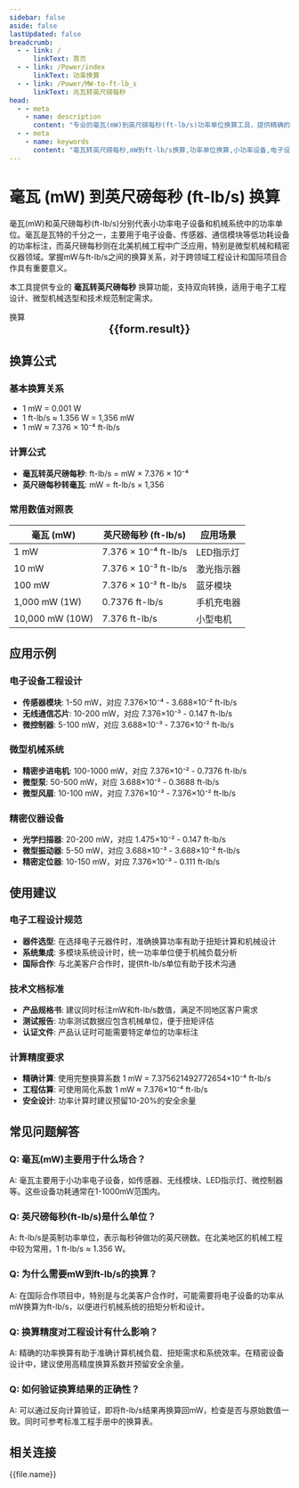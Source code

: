 ```yaml
---
sidebar: false
aside: false
lastUpdated: false
breadcrumb:
  - - link: /
      linkText: 首页
  - - link: /Power/index
      linkText: 功率换算
  - - link: /Power/MW-to-ft-lb_s
      linkText: 兆瓦转英尺磅每秒
head:
  - - meta
    - name: description
      content: "专业的毫瓦(mW)到英尺磅每秒(ft-lb/s)功率单位换算工具，提供精确的换算公式、小功率设备应用实例和技术规范指导，适用于电子设备、传感器、微型机械等领域的功率计算。"
  - - meta
    - name: keywords
      content: "毫瓦转英尺磅每秒,mW到ft-lb/s换算,功率单位换算,小功率设备,电子设备功率,传感器功率,微型机械,毫瓦,功率单位转换器,电子工程计算,低功耗设备"
---
```

# 毫瓦 (mW) 到英尺磅每秒 (ft-lb/s) 换算

毫瓦(mW)和英尺磅每秒(ft-lb/s)分别代表小功率电子设备和机械系统中的功率单位。毫瓦是瓦特的千分之一，主要用于电子设备、传感器、通信模块等低功耗设备的功率标注，而英尺磅每秒则在北美机械工程中广泛应用，特别是微型机械和精密仪器领域。掌握mW与ft-lb/s之间的换算关系，对于跨领域工程设计和国际项目合作具有重要意义。

本工具提供专业的 **毫瓦转英尺磅每秒** 换算功能，支持双向转换，适用于电子工程设计、微型机械选型和技术规范制定需求。

<script setup>
import { onMounted,reactive,inject ,ref  } from 'vue'
import { NButton,NForm ,NFormItem,NInput,NInputNumber,NSelect,NCard,useMessage ,NGrid ,NGi } from 'naive-ui'
import { defineClientComponent } from 'vitepress'
import { Power } from '../files';
const convert = inject('convert')
const seoKey = [
  '毫瓦转英尺磅每秒', 'mW到ft-lb/s换算', '功率单位换算', '小功率设备', '电子设备功率',
  '传感器功率', '微型机械', '毫瓦', '功率单位转换器', '电子工程计算',
  '低功耗设备', 'w是什么单位', '瓦特单位', 'w单位', 'power'
]
const options =  [
  { "label": "毫瓦 (mW)","value": "mW" },
  { "label": "英尺磅每秒 (ft-lb/s)","value": "ft-lb/s" }
];
const formRef = ref(null);
const rules = {
  number:{
    required: true,
    type: 'number',
    trigger: "blur",
    message: '请输入数字'
  },
  to:{
    required: true,
    trigger: "select",
    message: '请选择转换单位'
  },
  from:{
    required: true,
    trigger: "select",
    message: '请选择原始单位'
  }
}
const form = reactive({
  number:null,
  to:'',
  from:'',
  result:'',
  title:'毫瓦转英尺磅每秒',
})
const convertHandler = (e) => {
   e.preventDefault();
  formRef.value?.validate((errors)=>{
    if (!errors) {
      form.result = `${form.number}${form.from} = ${convert(form.number).from(form.from).to(form.to)}${form.to}`
    }
  })
}
</script>

<n-card title="毫瓦(mW)到英尺磅每秒(ft-lb/s)换算器" embedded :bordered="false" hoverable>
  <n-form size="large" :model="form" ref='formRef' :rules="rules">
    <n-form-item label="数值"  path="number">
      <n-input-number size="large" style="width:100%" :min="0" v-model:value="form.number"   placeholder="请输入要换算的数值" />
    </n-form-item>
    <n-form-item label="从" path="from">
      <n-select  size="large" :options="options" v-model:value="form.from" placeholder="请选择原始单位" />
    </n-form-item>
    <n-form-item label="到" path="to">
      <n-select  size="large" :options="options" v-model:value="form.to" placeholder="请选择换算单位" />
    </n-form-item>
    <n-form-item>
      <n-button type="info" style="width:100%" @click="convertHandler">换算</n-button>
    </n-form-item>
  </n-form>
  <n-card  embedded :bordered="false" hoverable>
    <div  style="text-align:center;font-size:20px;">
      <strong>{{form.result}}</strong>
    </div>
  </n-card>
  <template #footer>
    <div style="display: flex; flex-wrap: wrap; gap: 8px; font-size: 12px; color: #666;">
      <span v-for="(keyword, index) in seoKey" :key="index" style="background: #f5f5f5; padding: 2px 6px; border-radius: 3px;">
        {{ keyword }}
      </span>
    </div>
  </template>
</n-card>

## 换算公式

### 基本换算关系
- 1 mW = 0.001 W
- 1 ft-lb/s ≈ 1.356 W = 1,356 mW
- 1 mW ≈ 7.376 × 10⁻⁴ ft-lb/s

### 计算公式
- **毫瓦转英尺磅每秒**: ft-lb/s = mW × 7.376 × 10⁻⁴
- **英尺磅每秒转毫瓦**: mW = ft-lb/s × 1,356

### 常用数值对照表

| 毫瓦 (mW) | 英尺磅每秒 (ft-lb/s) | 应用场景 |
|-----------|---------------------|----------|
| 1 mW | 7.376 × 10⁻⁴ ft-lb/s | LED指示灯 |
| 10 mW | 7.376 × 10⁻³ ft-lb/s | 激光指示器 |
| 100 mW | 7.376 × 10⁻² ft-lb/s | 蓝牙模块 |
| 1,000 mW (1W) | 0.7376 ft-lb/s | 手机充电器 |
| 10,000 mW (10W) | 7.376 ft-lb/s | 小型电机 |

## 应用示例

### 电子设备工程设计
- **传感器模块**: 1-50 mW，对应 7.376×10⁻⁴ - 3.688×10⁻² ft-lb/s
- **无线通信芯片**: 10-200 mW，对应 7.376×10⁻³ - 0.147 ft-lb/s
- **微控制器**: 5-100 mW，对应 3.688×10⁻³ - 7.376×10⁻² ft-lb/s

### 微型机械系统
- **精密步进电机**: 100-1000 mW，对应 7.376×10⁻² - 0.7376 ft-lb/s
- **微型泵**: 50-500 mW，对应 3.688×10⁻² - 0.3688 ft-lb/s
- **微型风扇**: 10-100 mW，对应 7.376×10⁻³ - 7.376×10⁻² ft-lb/s

### 精密仪器设备
- **光学扫描器**: 20-200 mW，对应 1.475×10⁻² - 0.147 ft-lb/s
- **微型振动器**: 5-50 mW，对应 3.688×10⁻³ - 3.688×10⁻² ft-lb/s
- **精密定位器**: 10-150 mW，对应 7.376×10⁻³ - 0.111 ft-lb/s

## 使用建议

### 电子工程设计规范
- **器件选型**: 在选择电子元器件时，准确换算功率有助于扭矩计算和机械设计
- **系统集成**: 多模块系统设计时，统一功率单位便于机械负载分析
- **国际合作**: 与北美客户合作时，提供ft-lb/s单位有助于技术沟通

### 技术文档标准
- **产品规格书**: 建议同时标注mW和ft-lb/s数值，满足不同地区客户需求
- **测试报告**: 功率测试数据应包含机械单位，便于扭矩评估
- **认证文件**: 产品认证时可能需要特定单位的功率标注

### 计算精度要求
- **精确计算**: 使用完整换算系数 1 mW = 7.375621492772654×10⁻⁴ ft-lb/s
- **工程估算**: 可使用简化系数 1 mW ≈ 7.376×10⁻⁴ ft-lb/s
- **安全设计**: 功率计算时建议预留10-20%的安全余量

## 常见问题解答

### Q: 毫瓦(mW)主要用于什么场合？
A: 毫瓦主要用于小功率电子设备，如传感器、无线模块、LED指示灯、微控制器等。这些设备功耗通常在1-1000mW范围内。

### Q: 英尺磅每秒(ft-lb/s)是什么单位？
A: ft-lb/s是英制功率单位，表示每秒钟做功的英尺磅数。在北美地区的机械工程中较为常用，1 ft-lb/s ≈ 1.356 W。

### Q: 为什么需要mW到ft-lb/s的换算？
A: 在国际合作项目中，特别是与北美客户合作时，可能需要将电子设备的功率从mW换算为ft-lb/s，以便进行机械系统的扭矩分析和设计。

### Q: 换算精度对工程设计有什么影响？
A: 精确的功率换算有助于准确计算机械负载、扭矩需求和系统效率。在精密设备设计中，建议使用高精度换算系数并预留安全余量。

### Q: 如何验证换算结果的正确性？
A: 可以通过反向计算验证，即将ft-lb/s结果再换算回mW，检查是否与原始数值一致。同时可参考标准工程手册中的换算表。

## 相关连接
<n-grid x-gap="12" :cols="2">
  <n-gi v-for="(file,index) in Power" :key="index">
    <n-button
      text
      tag="a"
      :href="file.path"
      type="info"
    >
      {{file.name}}
    </n-button>
  </n-gi>
</n-grid>
